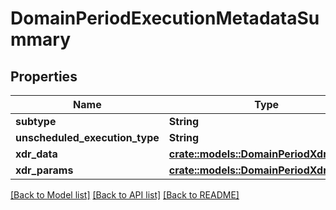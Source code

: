 # DomainPeriodExecutionMetadataSummary

## Properties

Name | Type | Description | Notes
------------ | ------------- | ------------- | -------------
**subtype** | **String** |  |
**unscheduled_execution_type** | **String** |  |
**xdr_data** | [**crate::models::DomainPeriodXdrData**](domain.XDRData.md) |  |
**xdr_params** | [**crate::models::DomainPeriodXdrParams**](domain.XDRParams.md) |  |

[[Back to Model list]](../README.md#documentation-for-models) [[Back to API list]](../README.md#documentation-for-api-endpoints) [[Back to README]](../README.md)
